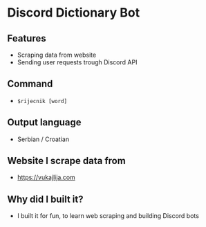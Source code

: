# Discord Dictionary Bot
## Features
* Scraping data from website
* Sending user requests trough Discord API
## Command
* ```$rijecnik [word]```
## Output language
* Serbian / Croatian
## Website I scrape data from
* https://vukajlija.com
## Why did I built it?
* I built it for fun, to learn web scraping and building Discord bots
